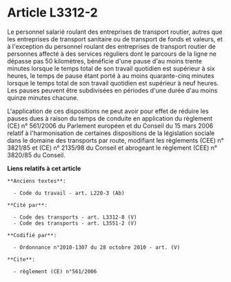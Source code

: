 # Article L3312-2

Le personnel salarié roulant des entreprises de transport routier, autres que les entreprises de transport sanitaire ou de
transport de fonds et valeurs, et à l'exception du personnel roulant des entreprises de transport routier de personnes
affecté à des services réguliers dont le parcours de la ligne ne dépasse pas 50 kilomètres, bénéficie d'une pause d'au moins
trente minutes lorsque le temps total de son travail quotidien est supérieur à six heures, le temps de pause étant porté à au
moins quarante-cinq minutes lorsque le temps total de son travail quotidien est supérieur à neuf heures. Les pauses peuvent
être subdivisées en périodes d'une durée d'au moins quinze minutes chacune.

L'application de ces dispositions ne peut avoir pour effet de réduire les pauses dues à raison du temps de conduite en
application du règlement (CE) n° 561/2006 du Parlement européen et du Conseil du 15 mars 2006 relatif à l'harmonisation de
certaines dispositions de la législation sociale dans le domaine des transports par route, modifiant les règlements (CEE) n°
3821/85 et (CE) n° 2135/98 du Conseil et abrogeant le règlement (CEE) n° 3820/85 du Conseil.

**Liens relatifs à cet article**

	**Anciens textes**:

	  - Code du travail - art. L220-3 (Ab)

	**Cité par**:

	  - Code des transports - art. L3312-8 (V)
	  - Code des transports - art. L3551-2 (V)

	**Codifié par**:

	  - Ordonnance n°2010-1307 du 28 octobre 2010 - art. (V)

	**Cite**:

	  - règlement (CE) n°561/2006
